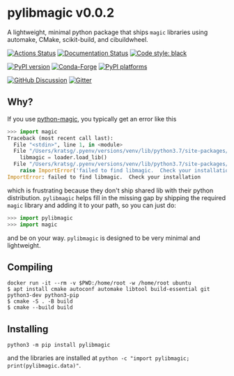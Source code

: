 # pylibmagic v0.0.2

A lightweight, minimal python package that ships `magic` libraries using automake, CMake, scikit-build, and cibuildwheel.

[![Actions Status][actions-badge]][actions-link]
[![Documentation Status][rtd-badge]][rtd-link]
[![Code style: black][black-badge]][black-link]

[![PyPI version][pypi-version]][pypi-link]
[![Conda-Forge][conda-badge]][conda-link]
[![PyPI platforms][pypi-platforms]][pypi-link]

[![GitHub Discussion][github-discussions-badge]][github-discussions-link]
[![Gitter][gitter-badge]][gitter-link]




[actions-badge]:            https://github.com/kratsg/pylibmagic/workflows/CI/badge.svg
[actions-link]:             https://github.com/kratsg/pylibmagic/actions
[black-badge]:              https://img.shields.io/badge/code%20style-black-000000.svg
[black-link]:               https://github.com/psf/black
[conda-badge]:              https://img.shields.io/conda/vn/conda-forge/pylibmagic
[conda-link]:               https://github.com/conda-forge/pylibmagic-feedstock
[github-discussions-badge]: https://img.shields.io/static/v1?label=Discussions&message=Ask&color=blue&logo=github
[github-discussions-link]:  https://github.com/kratsg/pylibmagic/discussions
[gitter-badge]:             https://badges.gitter.im/https://github.com/kratsg/pylibmagic/community.svg
[gitter-link]:              https://gitter.im/https://github.com/kratsg/pylibmagic/community?utm_source=badge&utm_medium=badge&utm_campaign=pr-badge
[pypi-link]:                https://pypi.org/project/pylibmagic/
[pypi-platforms]:           https://img.shields.io/pypi/pyversions/pylibmagic
[pypi-version]:             https://badge.fury.io/py/pylibmagic.svg
[rtd-badge]:                https://readthedocs.org/projects/pylibmagic/badge/?version=latest
[rtd-link]:                 https://pylibmagic.readthedocs.io/en/latest/?badge=latest
[sk-badge]:                 https://scikit-hep.org/assets/images/Scikit--HEP-Project-blue.svg

## Why?

If you use [python-magic](), you typically get an error like this

```python
>>> import magic
Traceback (most recent call last):
  File "<stdin>", line 1, in <module>
  File "/Users/kratsg/.pyenv/versions/venv/lib/python3.7/site-packages/magic/__init__.py", line 209, in <module>
    libmagic = loader.load_lib()
  File "/Users/kratsg/.pyenv/versions/venv/lib/python3.7/site-packages/magic/loader.py", line 49, in load_lib
    raise ImportError('failed to find libmagic.  Check your installation')
ImportError: failed to find libmagic.  Check your installation
```

which is frustrating because they don't ship shared lib with their python distribution. `pylibmagic` helps fill in the missing gap by shipping the required `magic` library and adding it to your path, so you can just do:

```python
>>> import pylibmagic
>>> import magic
```

and be on your way. `pylibmagic` is designed to be very minimal and lightweight.

## Compiling

```
docker run -it --rm -v $PWD:/home/root -w /home/root ubuntu
$ apt install cmake autoconf automake libtool build-essential git python3-dev python3-pip
$ cmake -S . -B build
$ cmake --build build
```

## Installing

```
python3 -m pip install pylibmagic
```

and the libraries are installed at `python -c "import pylibmagic; print(pylibmagic.data)"`.
